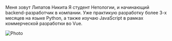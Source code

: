 Меня зовут Липатов Никита
Я студент Нетологии, и начинающий backend-разработчик в компании.
Уже практикую разработку более 3-х месяцев на языке Python, а также
изучаю JavaScript в рамках коммерческой разработки во Vue.

![Photo](/Desktop/-CRbtOPEGu8.jpg)